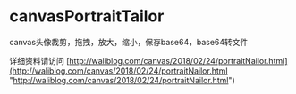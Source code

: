# canvasPortraitTailor
canvas头像裁剪，拖拽，放大，缩小，保存base64，base64转文件

详细资料请访问 [http://waliblog.com/canvas/2018/02/24/portraitNailor.html](http://waliblog.com/canvas/2018/02/24/portraitNailor.html "http://waliblog.com/canvas/2018/02/24/portraitNailor.html")